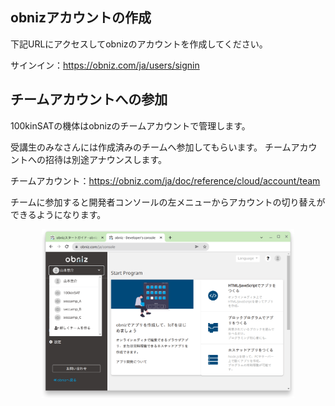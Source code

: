 ## obnizアカウントの作成

下記URLにアクセスしてobnizのアカウントを作成してください。

サインイン：https://obniz.com/ja/users/signin

## チームアカウントへの参加

100kinSATの機体はobnizのチームアカウントで管理します。

受講生のみなさんには作成済みのチームへ参加してもらいます。
チームアカウントへの招待は別途アナウンスします。

チームアカウント：https://obniz.com/ja/doc/reference/cloud/account/team

チームに参加すると開発者コンソールの左メニューからアカウントの切り替えができるようになります。

<div align="center">
<img src="../img/obniz_team.png" width="80%">
</div>
